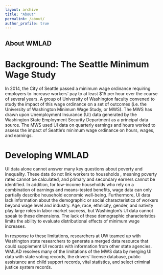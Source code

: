 ```yaml
---
layout: archive
title: "About"
permalink: /about/
author_profile: true
---
```


## About WMLAD

Background: The Seattle Minimum Wage Study
======

In 2014, the City of Seattle passed a minimum wage ordinance requiring employers to increase workers’ pay to at least $15 per hour over the course of several years. A group of University of Washington faculty convened to study the impact of this wage ordinance on a set of outcomes (i.e. the University of Washington Minimum Wage Study, or MWS). The MWS has drawn upon Unemployment Insurance (UI) data generated by the Washington State Employment Security Department as a principal data source. The MWS used UI data on quarterly earnings and hours worked to assess the impact of Seattle’s minimum wage ordinance on hours, wages, and earnings.

Developing WMLAD
======

UI data alone cannot answer many key questions about poverty and inequality. These data do not link workers to households , meaning poverty rates cannot be calculated, and primary and secondary earners cannot be identified. In addition, for low-income households who rely on a combination of earnings and means-tested benefits, wage data can only partially describe household economic well-being. Furthermore, UI data lack information about the demographic or social characteristics of workers beyond wage level and industry. Age, race, ethnicity, gender, and nativity play large roles in labor market success, but Washington’s UI data cannot speak to these dimensions. The lack of these demographic characteristics limits the ability to evaluate distributional effects of minimum wage increases.

In response to these limitations, researchers at UW teamed up with Washington state researchers to generate a merged data resource that could supplement UI records with information from other state agencies. WMLAD resolves many of the limitations of the MWS data by merging UI data with state voting records, the drivers’ license database, public assistance and child support records, vital statistics, and select criminal justice system records.



